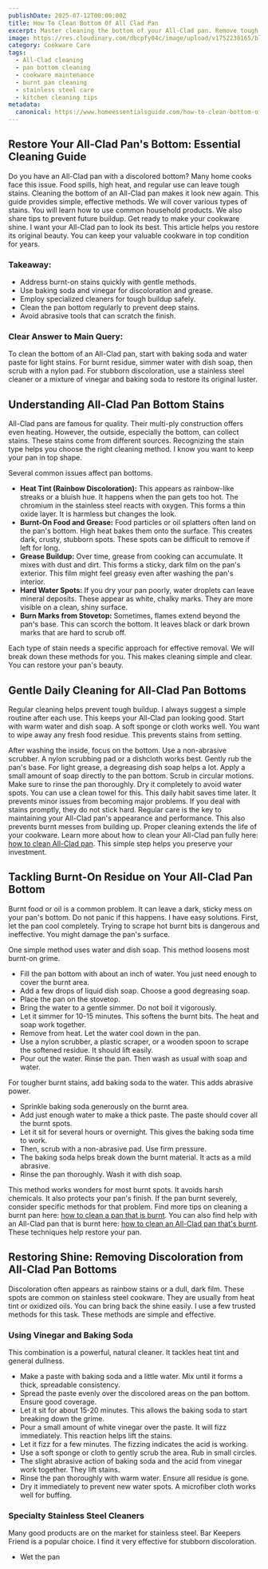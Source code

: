 ```yaml
---
publishDate: 2025-07-12T00:00:00Z
title: How To Clean Bottom Of All Clad Pan
excerpt: Master cleaning the bottom of your All-Clad pan. Remove tough stains, burnt-on residue, and restore shine with expert tips and safe techniques.
image: https://res.cloudinary.com/dbcpfy04c/image/upload/v1752238165/blog_image_1752238165_j9nwhe.webp
category: Cookware Care
tags:
  - All-Clad cleaning
  - pan bottom cleaning
  - cookware maintenance
  - burnt pan cleaning
  - stainless steel care
  - kitchen cleaning tips
metadata:
  canonical: https://www.homeessentialsguide.com/how-to-clean-bottom-of-all-clad-pan
---
```


## Restore Your All-Clad Pan's Bottom: Essential Cleaning Guide

Do you have an All-Clad pan with a discolored bottom? Many home cooks face this issue. Food spills, high heat, and regular use can leave tough stains. Cleaning the bottom of an All-Clad pan makes it look new again. This guide provides simple, effective methods. We will cover various types of stains. You will learn how to use common household products. We also share tips to prevent future buildup. Get ready to make your cookware shine. I want your All-Clad pan to look its best. This article helps you restore its original beauty. You can keep your valuable cookware in top condition for years.

### Takeaway:

*   Address burnt-on stains quickly with gentle methods.
*   Use baking soda and vinegar for discoloration and grease.
*   Employ specialized cleaners for tough buildup safely.
*   Clean the pan bottom regularly to prevent deep stains.
*   Avoid abrasive tools that can scratch the finish.

### Clear Answer to Main Query:

To clean the bottom of an All-Clad pan, start with baking soda and water paste for light stains. For burnt residue, simmer water with dish soap, then scrub with a nylon pad. For stubborn discoloration, use a stainless steel cleaner or a mixture of vinegar and baking soda to restore its original luster.

## Understanding All-Clad Pan Bottom Stains

All-Clad pans are famous for quality. Their multi-ply construction offers even heating. However, the outside, especially the bottom, can collect stains. These stains come from different sources. Recognizing the stain type helps you choose the right cleaning method. I know you want to keep your pan in top shape.

Several common issues affect pan bottoms.
*   **Heat Tint (Rainbow Discoloration):** This appears as rainbow-like streaks or a bluish hue. It happens when the pan gets too hot. The chromium in the stainless steel reacts with oxygen. This forms a thin oxide layer. It is harmless but changes the look.
*   **Burnt-On Food and Grease:** Food particles or oil splatters often land on the pan's bottom. High heat bakes them onto the surface. This creates dark, crusty, stubborn spots. These spots can be difficult to remove if left for long.
*   **Grease Buildup:** Over time, grease from cooking can accumulate. It mixes with dust and dirt. This forms a sticky, dark film on the pan's exterior. This film might feel greasy even after washing the pan's interior.
*   **Hard Water Spots:** If you dry your pan poorly, water droplets can leave mineral deposits. These appear as white, chalky marks. They are more visible on a clean, shiny surface.
*   **Burn Marks from Stovetop:** Sometimes, flames extend beyond the pan's base. This can scorch the bottom. It leaves black or dark brown marks that are hard to scrub off.

Each type of stain needs a specific approach for effective removal. We will break down these methods for you. This makes cleaning simple and clear. You can restore your pan's beauty.

## Gentle Daily Cleaning for All-Clad Pan Bottoms

Regular cleaning helps prevent tough buildup. I always suggest a simple routine after each use. This keeps your All-Clad pan looking good. Start with warm water and dish soap. A soft sponge or cloth works well. You want to wipe away any fresh food residue. This prevents stains from setting.

After washing the inside, focus on the bottom. Use a non-abrasive scrubber. A nylon scrubbing pad or a dishcloth works best. Gently rub the pan's base. For light grease, a degreasing dish soap helps a lot. Apply a small amount of soap directly to the pan bottom. Scrub in circular motions. Make sure to rinse the pan thoroughly. Dry it completely to avoid water spots. You can use a clean towel for this. This daily habit saves time later. It prevents minor issues from becoming major problems. If you deal with stains promptly, they do not stick hard. Regular care is the key to maintaining your All-Clad pan's appearance and performance. This also prevents burnt messes from building up. Proper cleaning extends the life of your cookware. Learn more about how to clean your All-Clad pan fully here: [how to clean All-Clad pan](https://homeessentialsguide.com/how-to-clean-all-clad-pan). This simple step helps you preserve your investment.

## Tackling Burnt-On Residue on Your All-Clad Pan Bottom

Burnt food or oil is a common problem. It can leave a dark, sticky mess on your pan's bottom. Do not panic if this happens. I have easy solutions. First, let the pan cool completely. Trying to scrape hot burnt bits is dangerous and ineffective. You might damage the pan's surface.

One simple method uses water and dish soap. This method loosens most burnt-on grime.
*   Fill the pan bottom with about an inch of water. You just need enough to cover the burnt area.
*   Add a few drops of liquid dish soap. Choose a good degreasing soap.
*   Place the pan on the stovetop.
*   Bring the water to a gentle simmer. Do not boil it vigorously.
*   Let it simmer for 10-15 minutes. This softens the burnt bits. The heat and soap work together.
*   Remove from heat. Let the water cool down in the pan.
*   Use a nylon scrubber, a plastic scraper, or a wooden spoon to scrape the softened residue. It should lift easily.
*   Pour out the water. Rinse the pan. Then wash as usual with soap and water.

For tougher burnt stains, add baking soda to the water. This adds abrasive power.
*   Sprinkle baking soda generously on the burnt area.
*   Add just enough water to make a thick paste. The paste should cover all the burnt spots.
*   Let it sit for several hours or overnight. This gives the baking soda time to work.
*   Then, scrub with a non-abrasive pad. Use firm pressure.
*   The baking soda helps break down the burnt material. It acts as a mild abrasive.
*   Rinse the pan thoroughly. Wash it with dish soap.

This method works wonders for most burnt spots. It avoids harsh chemicals. It also protects your pan's finish. If the pan burnt severely, consider specific methods for that problem. Find more tips on cleaning a burnt pan here: [how to clean a pan that is burnt](https://homeessentialsguide.com/how-to-clean-a-pan-that-is-burnt). You can also find help with an All-Clad pan that is burnt here: [how to clean an All-Clad pan that's burnt](https://homeessentialsguide.com/how-to-clean-an-all-clad-pan-that's-burnt). These techniques help restore your pan.

## Restoring Shine: Removing Discoloration from All-Clad Pan Bottoms

Discoloration often appears as rainbow stains or a dull, dark film. These spots are common on stainless steel cookware. They are usually from heat tint or oxidized oils. You can bring back the shine easily. I use a few trusted methods for this task. These methods are simple and effective.

### Using Vinegar and Baking Soda
This combination is a powerful, natural cleaner. It tackles heat tint and general dullness.
*   Make a paste with baking soda and a little water. Mix until it forms a thick, spreadable consistency.
*   Spread the paste evenly over the discolored areas on the pan bottom. Ensure good coverage.
*   Let it sit for about 15-20 minutes. This allows the baking soda to start breaking down the grime.
*   Pour a small amount of white vinegar over the paste. It will fizz immediately. This reaction helps lift the stains.
*   Let it fizz for a few minutes. The fizzing indicates the acid is working.
*   Use a soft sponge or cloth to gently scrub the area. Rub in small circles.
*   The slight abrasive action of baking soda and the acid from vinegar work together. They lift stains.
*   Rinse the pan thoroughly with warm water. Ensure all residue is gone.
*   Dry it immediately to prevent new water spots. A microfiber cloth works well for buffing.

### Specialty Stainless Steel Cleaners
Many good products are on the market for stainless steel. Bar Keepers Friend is a popular choice. I find it very effective for stubborn discoloration.
*   Wet the pan